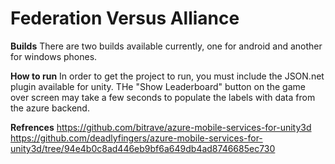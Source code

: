 # Federation Versus Alliance
**Builds**
 There are two builds available currently, one for android and another for windows phones.
 
 **How to run**
 In order to get the project to run, you must include the JSON.net plugin available for unity.
 THe "Show Leaderboard" button on the game over screen may take a few seconds to populate the labels with data from the azure backend.
 
 **Refrences**
 https://github.com/bitrave/azure-mobile-services-for-unity3d
 https://github.com/deadlyfingers/azure-mobile-services-for-unity3d/tree/94e4b0c8ad446eb9bf6a649db4ad8746685ec730
